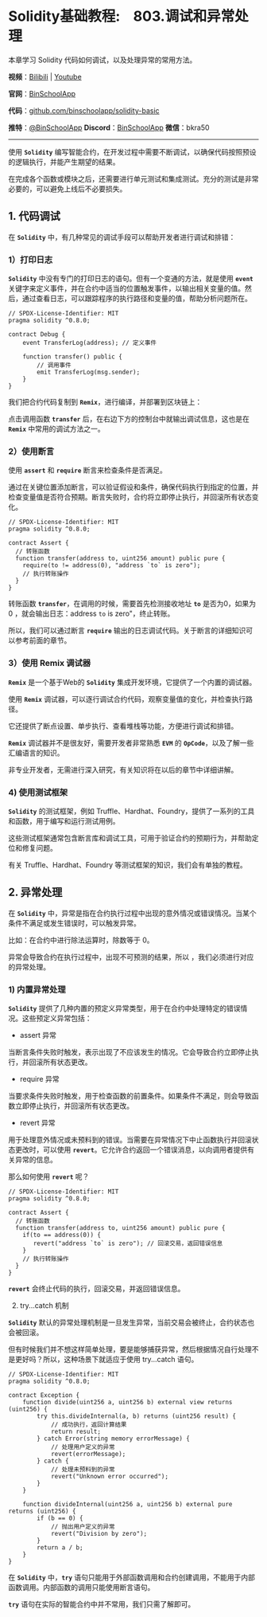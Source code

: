
# Solidity基础教程:&nbsp;&nbsp;&nbsp;&nbsp;803.调试和异常处理

本章学习 Solidity 代码如何调试，以及处理异常的常用方法。

**视频**：[Bilibili](https://#)  |  [Youtube](https://www.youtube.com/@BinSchoolApp)

**官网**：[BinSchoolApp](https://binschool.app)

**代码**：[github.com/binschoolapp/solidity-basic](https://github.com/binschoolapp/solidity-basic)

**推特**：[@BinSchoolApp](https://twitter.com/BinSchoolApp)    **Discord**：[BinSchoolApp](https://discord.gg/PB2YEvggWq)   **微信**：bkra50 

-----
使用 **`Solidity`** 编写智能合约，在开发过程中需要不断调试，以确保代码按照预设的逻辑执行，并能产生期望的结果。

在完成各个函数或模块之后，还需要进行单元测试和集成测试。充分的测试是非常必要的，可以避免上线后不必要损失。

## 1. 代码调试

在 **`Solidity`** 中，有几种常见的调试手段可以帮助开发者进行调试和排错：

### 1）打印日志

**`Solidity`** 中没有专门的打印日志的语句。但有一个变通的方法，就是使用 **`event`** 关键字来定义事件，并在合约中适当的位置触发事件，以输出相关变量的值。然后，通过查看日志，可以跟踪程序的执行路径和变量的值，帮助分析问题所在。

```solidity
// SPDX-License-Identifier: MIT
pragma solidity ^0.8.0;

contract Debug {
    event TransferLog(address); // 定义事件

    function transfer() public {
        // 调用事件
        emit TransferLog(msg.sender);
    }
}
```

我们把合约代码复制到 **`Remix`**，进行编译，并部署到区块链上：



 
点击调用函数 **`transfer`** 后，在右边下方的控制台中就输出调试信息，这也是在 **`Remix`** 中常用的调试方法之一。

### 2）使用断言

使用 **`assert`** 和 **`require`** 断言来检查条件是否满足。

通过在关键位置添加断言，可以验证假设和条件，确保代码执行到指定的位置，并检查变量值是否符合预期。断言失败时，合约将立即停止执行，并回滚所有状态变化。

```solidity
// SPDX-License-Identifier: MIT
pragma solidity ^0.8.0;

contract Assert {
  // 转账函数  
  function transfer(address to, uint256 amount) public pure {
    require(to != address(0), "address `to` is zero");
    // 执行转账操作
  }
}
```

转账函数 **`transfer`**，在调用的时候，需要首先检测接收地址 **`to`** 是否为0，如果为 0 ，就会输出日志：address `to` is zero"，终止转账。

所以，我们可以通过断言 **`require`** 输出的日志调试代码。关于断言的详细知识可以参考前面的章节。

### 3）使用 Remix 调试器

**`Remix`** 是一个基于Web的 **`Solidity`** 集成开发环境，它提供了一个内置的调试器。

使用 **`Remix`** 调试器，可以逐行调试合约代码，观察变量值的变化，并检查执行路径。

它还提供了断点设置、单步执行、查看堆栈等功能，方便进行调试和排错。



 
**`Remix`** 调试器并不是很友好，需要开发者非常熟悉 **`EVM`** 的 **`OpCode`**，以及了解一些汇编语言的知识。

非专业开发者，无需进行深入研究，有关知识将在以后的章节中详细讲解。

### 4) 使用测试框架

**`Solidity`** 的测试框架，例如 Truffle、Hardhat、Foundry，提供了一系列的工具和函数，用于编写和运行测试用例。

这些测试框架通常包含断言库和调试工具，可用于验证合约的预期行为，并帮助定位和修复问题。

有关 Truffle、Hardhat、Foundry 等测试框架的知识，我们会有单独的教程。

## 2. 异常处理
在 **`Solidity`** 中，异常是指在合约执行过程中出现的意外情况或错误情况。当某个条件不满足或发生错误时，可以触发异常。

比如：在合约中进行除法运算时，除数等于 0。

异常会导致合约在执行过程中，出现不可预测的结果，所以 ，我们必须进行对应的异常处理。

### 1) 内置异常处理

**`Solidity`** 提供了几种内置的预定义异常类型，用于在合约中处理特定的错误情况。这些预定义异常包括：

- assert 异常

当断言条件失败时触发，表示出现了不应该发生的情况。它会导致合约立即停止执行，并回滚所有状态更改。

- require 异常

当要求条件失败时触发，用于检查函数的前置条件。如果条件不满足，则会导致函数立即停止执行，并回滚所有状态更改。

- revert 异常

用于处理意外情况或未预料到的错误。当需要在异常情况下中止函数执行并回滚状态更改时，可以使用 **`revert`**。它允许合约返回一个错误消息，以向调用者提供有关异常的信息。

那么如何使用 **`revert`** 呢？

```solidity
// SPDX-License-Identifier: MIT
pragma solidity ^0.8.0;

contract Assert {
  // 转账函数  
  function transfer(address to, uint256 amount) public pure {
    if(to == address(0)) {
       revert("address `to` is zero"); // 回滚交易，返回错误信息
    }
    // 执行转账操作
  }
}
```

**`revert`** 会终止代码的执行，回滚交易，并返回错误信息。

2. try...catch 机制

**`Solidity`** 默认的异常处理机制是一旦发生异常，当前交易会被终止，合约状态也会被回滚。

但有时候我们并不想这样简单处理，要是能够捕获异常，然后根据情况自行处理不是更好吗？所以，这种场景下就适应于使用 try...catch 语句。

```solidity
// SPDX-License-Identifier: MIT
pragma solidity ^0.8.0;

contract Exception {
    function divide(uint256 a, uint256 b) external view returns (uint256) {
        try this.divideInternal(a, b) returns (uint256 result) {
            // 成功执行，返回计算结果
            return result;
        } catch Error(string memory errorMessage) {
            // 处理用户定义的异常
            revert(errorMessage);
        } catch {
            // 处理未预料到的异常
            revert("Unknown error occurred");
        }
    }

    function divideInternal(uint256 a, uint256 b) external pure returns (uint256) {
        if (b == 0) {
            // 抛出用户定义的异常
            revert("Division by zero");
        }
        return a / b;
    }
}
```

在 **`Solidity`** 中，**`try`** 语句只能用于外部函数调用和合约创建调用，不能用于内部函数调用。内部函数的调用只能使用断言语句。

**`try`** 语句在实际的智能合约中并不常用，我们只需了解即可。